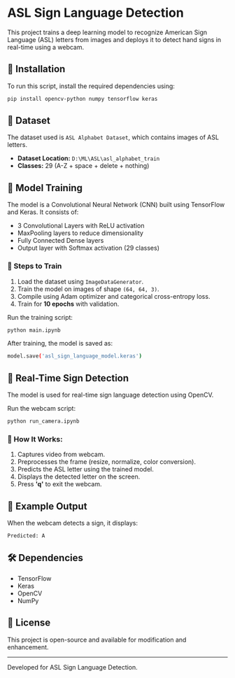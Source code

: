# ASL Sign Language Detection

This project trains a deep learning model to recognize American Sign Language (ASL) letters from images and deploys it to detect hand signs in real-time using a webcam.

## 📌 Installation

To run this script, install the required dependencies using:

```bash
pip install opencv-python numpy tensorflow keras
```

## 📂 Dataset

The dataset used is `ASL Alphabet Dataset`, which contains images of ASL letters.

- **Dataset Location:** `D:\ML\ASL\asl_alphabet_train`
- **Classes:** 29 (A-Z + space + delete + nothing)

## 🚀 Model Training

The model is a Convolutional Neural Network (CNN) built using TensorFlow and Keras. It consists of:

- 3 Convolutional Layers with ReLU activation
- MaxPooling layers to reduce dimensionality
- Fully Connected Dense layers
- Output layer with Softmax activation (29 classes)

### 🔹 Steps to Train

1. Load the dataset using `ImageDataGenerator`.
2. Train the model on images of shape `(64, 64, 3)`.
3. Compile using Adam optimizer and categorical cross-entropy loss.
4. Train for **10 epochs** with validation.

Run the training script:

```bash
python main.ipynb
```

After training, the model is saved as:

```bash
model.save('asl_sign_language_model.keras')
```

## 🎥 Real-Time Sign Detection

The model is used for real-time sign language detection using OpenCV.

Run the webcam script:

```bash
python run_camera.ipynb
```

### 🔹 How It Works:

1. Captures video from webcam.
2. Preprocesses the frame (resize, normalize, color conversion).
3. Predicts the ASL letter using the trained model.
4. Displays the detected letter on the screen.
5. Press **'q'** to exit the webcam.

## 📌 Example Output

When the webcam detects a sign, it displays:

```
Predicted: A
```

## 🛠 Dependencies

- TensorFlow
- Keras
- OpenCV
- NumPy

## 📜 License

This project is open-source and available for modification and enhancement.

---

Developed for ASL Sign Language Detection.
